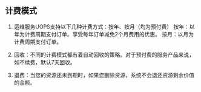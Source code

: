 

## 计费模式

1. 运维服务UOPS支持以下几种计费方式：按年、按月（均为预付费）
  按年：以年为计费周期支付订单。享受每年订单减免2个月费用的优惠。 
  按月：以月为计费周期支付订单。

  

2. 回收：不同的计费模式都有着自动回收的策略。对于预付费的服务产品来说，如不续费，默认7天回收。

   

3. 退费：当您的资源还未到期时，如果您删除资源，系统不会退还资源剩余价值的金额。


